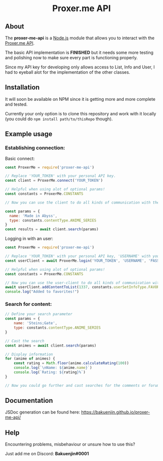 <div align="center">
  <p>
    <h1>Proxer.me API</h1>
  </p>
</div>

## About

The **proxer-me-api** is a [Node.js](https://nodejs.org) module that allows you to interact with the [Proxer.me API](https://proxer.me/wiki/Proxer_API/v1).

The basic API implementation is **FINISHED** but it needs some more testing and polishing now to make sure every part is functioning properly.

Since my API key for developing only allows access to List, Info and User, I had to eyeball alot for the implementation of the other classes.

## Installation

It will soon be available on NPM since it is getting more and more complete and tested.

Currently your only option is to clone this repository and work with it locally (you could do `npm install path/to/thisRepo` though).

## Example usage

### Establishing connection:

Basic connect:

```js
const ProxerMe = require('proxer-me-api')

// Replace 'YOUR_TOKEN' with your personal API key.
const client = ProxerMe.connect('YOUR_TOKEN')

// Helpful when using alot of optional params!
const constants = ProxerMe.CONSTANTS

// Now you can use the client to do all kinds of communication with the Proxer.me API

const params = {
  name: 'Made in Abyss',
  type: constants.contentType.ANIME_SERIES
}
const results = await client.search(params)
```

Logging in with an user:

```js
const ProxerMe = require('proxer-me-api')

// Replace 'YOUR_TOKEN' with your personal API key, 'USERNAME' with your username and 'PASSWORD' with your password.
const userClient = await ProxerMe.login('YOUR_TOKEN', 'USERNAME', 'PASSWORD')

// Helpful when using alot of optional params!
const constants = ProxerMe.CONSTANTS

// Now you can use the user-client to do all kinds of communication with the Proxer.me API including chat, messenger and user settings.
await userClient.addContentToList(1337, constants.userSetInfoType.FAVORITES)
console.log("Added to favorites!")
```

### Search for content:

```js
// Define your search parameter
const params = {
    name: 'Steins;Gate',
    type: constants.contentType.ANIME_SERIES
}

// Cast the search
const animes = await client.search(params)

// Display information
for (anime of animes) {
    const rating = Math.floor(anime.calculateRating(100))
    console.log(`\nName: ${anime.name}`)
    console.log(`Rating: ${rating}%`)
}

// Now you could go further and cast searches for the comments or forum threads for each anime or even get the stream links.
```

## Documentation

JSDoc generation can be found here:
https://bakuenjin.github.io/proxer-me-api/

## Help

Encountering problems, misbehaviour or unsure how to use this?

Just add me on Discord: **Bakuenjin#0001**
